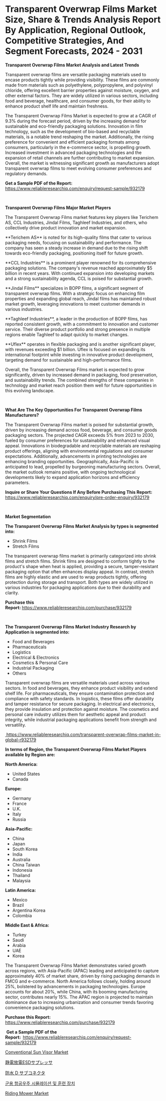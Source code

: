 <p><h1>Transparent Overwrap Films Market Size, Share & Trends Analysis Report By Application, Regional Outlook, Competitive Strategies, And Segment Forecasts, 2024 - 2031</h1></p><p><strong>Transparent Overwrap Films Market Analysis and Latest Trends</strong></p>
<p><p>Transparent overwrap films are versatile packaging materials used to encase products tightly while providing visibility. These films are commonly made from materials such as polyethylene, polypropylene, and polyvinyl chloride, offering excellent barrier properties against moisture, oxygen, and other external factors. They are widely utilized in various sectors, including food and beverage, healthcare, and consumer goods, for their ability to enhance product shelf life and maintain freshness.</p><p>The Transparent Overwrap Films Market is expected to grow at a CAGR of 9.3% during the forecast period, driven by the increasing demand for sustainable and eco-friendly packaging solutions. Innovation in film technology, such as the development of bio-based and recyclable materials, is a notable trend reshaping the market. Additionally, the rising preference for convenient and efficient packaging formats among consumers, particularly in the e-commerce sector, is propelling growth. Increased investment in advanced packaging technologies and the expansion of retail channels are further contributing to market expansion. Overall, the market is witnessing significant growth as manufacturers adopt transparent overwrap films to meet evolving consumer preferences and regulatory demands.</p></p>
<p><strong>Get a Sample PDF of the Report:&nbsp;</strong> <a href="https://www.reliableresearchiq.com/enquiry/request-sample/932179">https://www.reliableresearchiq.com/enquiry/request-sample/932179</a></p>
<p>&nbsp;</p>
<p><strong>Transparent Overwrap Films Major Market Players</strong></p>
<p><p>The Transparent Overwrap Films market features key players like Terichem AS, CCL Industries, Jindal Films, Taghleef Industries, and others, who collectively drive product innovation and market expansion.</p><p>**Terichem AS** is noted for its high-quality films that cater to various packaging needs, focusing on sustainability and performance. The company has seen a steady increase in demand due to the rising shift towards eco-friendly packaging, positioning itself for future growth.</p><p>**CCL Industries** is a prominent player renowned for its comprehensive packaging solutions. The company's revenue reached approximately $5 billion in recent years. With continued expansion into developing markets and a strong sustainability agenda, CCL is poised for substantial growth.</p><p>**Jindal Films** specializes in BOPP films, a significant segment of transparent overwrap films. With a strategic focus on enhancing film properties and expanding global reach, Jindal films has maintained robust market growth, leveraging innovations to meet customer demands in various industries.</p><p>**Taghleef Industries**, a leader in the production of BOPP films, has reported consistent growth, with a commitment to innovation and customer service. Their diverse product portfolio and strong presence in multiple regions enable Taghleef to adapt quickly to market changes.</p><p>**Uflex** operates in flexible packaging and is another significant player, with revenues exceeding $1 billion. Uflex is focused on expanding its international footprint while investing in innovative product development, targeting demand for sustainable and high-performance films.</p><p>Overall, the Transparent Overwrap Films market is expected to grow significantly, driven by increased demand in packaging, food preservation, and sustainability trends. The combined strengths of these companies in technology and market reach position them well for future opportunities in this evolving landscape.</p></p>
<p>&nbsp;</p>
<p><strong>What Are The Key Opportunities For Transparent Overwrap Films Manufacturers?</strong></p>
<p><p>The Transparent Overwrap Films market is poised for substantial growth, driven by increasing demand across food, beverage, and consumer goods packaging sectors. The projected CAGR exceeds 5% from 2023 to 2030, fueled by consumer preferences for sustainability and enhanced visual appeal. Innovations in biodegradable and recyclable materials are reshaping product offerings, aligning with environmental regulations and consumer expectations. Additionally, advancements in printing technologies are enhancing branding opportunities. Geographically, Asia-Pacific is anticipated to lead, propelled by burgeoning manufacturing sectors. Overall, the market outlook remains positive, with ongoing technological developments likely to expand application horizons and efficiency parameters.</p></p>
<p><strong>Inquire or Share Your Questions If Any Before Purchasing This Report:</strong> <a href="https://www.reliableresearchiq.com/enquiry/pre-order-enquiry/932179">https://www.reliableresearchiq.com/enquiry/pre-order-enquiry/932179</a></p>
<p>&nbsp;</p>
<p><strong>Market Segmentation</strong></p>
<p><strong>The Transparent Overwrap Films Market Analysis by types is segmented into:</strong></p>
<p><ul><li>Shrink Films</li><li>Stretch Films</li></ul></p>
<p><p>The transparent overwrap films market is primarily categorized into shrink films and stretch films. Shrink films are designed to conform tightly to the product's shape when heat is applied, providing a secure, tamper-resistant packaging option that often enhances display appeal. In contrast, stretch films are highly elastic and are used to wrap products tightly, offering protection during storage and transport. Both types are widely utilized in various industries for packaging applications due to their durability and clarity.</p></p>
<p><strong>Purchase this Report:&nbsp;</strong><a href="https://www.reliableresearchiq.com/purchase/932179">https://www.reliableresearchiq.com/purchase/932179</a></p>
<p>&nbsp;</p>
<p><strong>The Transparent Overwrap Films Market Industry Research by Application is segmented into:</strong></p>
<p><ul><li>Food and Beverages</li><li>Pharmaceuticals</li><li>Logistics</li><li>Electrical & Electronics</li><li>Cosmetics & Personal Care</li><li>Industrial Packaging</li><li>Others</li></ul></p>
<p><p>Transparent overwrap films are versatile materials used across various sectors. In food and beverages, they enhance product visibility and extend shelf life. For pharmaceuticals, they ensure contamination protection and compliance with safety standards. In logistics, these films offer durability and tamper resistance for secure packaging. In electrical and electronics, they provide insulation and protection against moisture. The cosmetics and personal care industry utilizes them for aesthetic appeal and product integrity, while industrial packaging applications benefit from strength and versatility.</p></p>
<p><a href="https://www.reliableresearchiq.com/transparent-overwrap-films-market-in-global-r932179">&nbsp;https://www.reliableresearchiq.com/transparent-overwrap-films-market-in-global-r932179</a></p>
<p><strong>In terms of Region, the Transparent Overwrap Films Market Players available by Region are:</strong></p>
<p>
    <p> <strong> North America: </strong>
        <ul>
            <li>United States</li>
            <li>Canada</li>
        </ul>
        </p> 
    <p> <strong> Europe: </strong>
        <ul>
            <li>Germany</li>
            <li>France</li>
            <li>U.K.</li>
            <li>Italy</li>
            <li>Russia</li>
        </ul>
        </p> 
    <p> <strong> Asia-Pacific: </strong>
        <ul>
            <li>China</li>
            <li>Japan</li>
            <li>South Korea</li>
            <li>India</li>
            <li>Australia</li>
            <li>China Taiwan</li>
            <li>Indonesia</li>
            <li>Thailand</li>
            <li>Malaysia</li>
        </ul>
        </p> 
    <p> <strong> Latin America: </strong>
        <ul>
            <li>Mexico</li>
            <li>Brazil</li>
            <li>Argentina Korea</li>
            <li>Colombia</li>
        </ul>
        </p> 
    <p> <strong> Middle East & Africa: </strong>
        <ul>
            <li>Turkey</li>
            <li>Saudi</li>
            <li>Arabia</li>
            <li>UAE</li>
            <li>Korea</li>
        </ul>
    </p>
    </p>
<p><p>The Transparent Overwrap Films Market demonstrates varied growth across regions, with Asia-Pacific (APAC) leading and anticipated to capture approximately 40% of market share, driven by rising packaging demands in FMCG and e-commerce. North America follows closely, holding around 25%, bolstered by advancements in packaging technologies. Europe accounts for about 20%, while China, with its booming manufacturing sector, contributes nearly 15%. The APAC region is projected to maintain dominance due to increasing urbanization and consumer trends favoring convenience packaging solutions.</p></p>
<p><strong>Purchase this Report: </strong><a href="https://www.reliableresearchiq.com/purchase/932179">https://www.reliableresearchiq.com/purchase/932179</a></p>
<p>&nbsp;<strong>Get a Sample PDF of the Report:&nbsp;&nbsp;</strong><a href="https://www.reliableresearchiq.com/enquiry/request-sample/932179">https://www.reliableresearchiq.com/enquiry/request-sample/932179</a></p>
<p><strong></strong></p>
<p><p><a href="https://issuu.com/reportprime-2/docs/conventional-sun-visor-market-size-_98b409f88b2b93">Conventional Sun Visor Market</a></p><p><a href="https://medium.com/@zionmetz1960/electrostatic-discharge-esd-suppressors-market-%E3%81%AF-%E3%82%B3%E3%82%B9%E3%83%88%E7%AE%A1%E7%90%86%E3%81%A8%E5%8A%B9%E7%8E%87%E5%90%91%E4%B8%8A%E3%82%92%E5%84%AA%E5%85%88%E3%81%97%E3%81%BE%E3%81%99-%E3%81%95%E3%82%89%E3%81%AB-%E5%A0%B1%E5%91%8A%E6%9B%B8%E3%81%AF%E5%B8%82%E5%A0%B4%E3%81%AE%E9%9C%80%E8%A6%81%E9%9D%A2%E3%81%A8%E4%BE%9B%E7%B5%A6%E9%9D%A2%E3%81%AE%E4%B8%A1%E6%96%B9%E3%82%92%E3%82%AB%E3%83%90%E3%83%BC%E3%81%97%E3%81%A6%E3%81%84%E3%81%BE%E3%81%99-303591888959">静電放電ESDサプレッサ</a></p><p><a href="https://medium.com/@zionmetz1960/waterproof-d-sub-connectors-market-%E3%81%AE%E3%82%B0%E3%83%AD%E3%83%BC%E3%83%90%E3%83%AB%E5%B8%82%E5%A0%B4%E6%A6%82%E8%A6%81%E3%81%AF-%E4%B8%96%E7%95%8C%E3%81%8A%E3%82%88%E3%81%B3%E4%B8%BB%E8%A6%81%E5%B8%82%E5%A0%B4%E3%81%AB%E3%81%8A%E3%81%91%E3%82%8B%E6%A5%AD%E7%95%8C%E3%81%AB%E5%BD%B1%E9%9F%BF%E3%82%92%E4%B8%8E%E3%81%88%E3%82%8B%E4%B8%BB%E8%A6%81%E3%81%AA%E3%83%88%E3%83%AC%E3%83%B3%E3%83%89%E3%81%AB%E3%81%A4%E3%81%84%E3%81%A6-%E7%8B%AC%E8%87%AA%E3%81%AE%E8%A6%96%E7%82%B9%E3%82%92%E6%8F%90%E4%BE%9B%E3%81%97%E3%81%BE%E3%81%99-94c5109413ba">防水 D サブコネクタ</a></p><p><a href="https://medium.com/@scotthereford10/%EA%B5%B0%EC%82%AC-%ED%95%AD%EA%B3%B5%EC%9A%B0%EC%A3%BC-%EC%8B%9C%EB%AE%AC%EB%A0%88%EC%9D%B4%EC%85%98-%EB%B0%8F-%ED%9B%88%EB%A0%A8-%EC%9E%A5%EC%B9%98-%EC%8B%9C%EC%9E%A5-%EA%B7%9C%EB%AA%A8-%EC%84%B1%EC%9E%A5-%EB%8F%99%ED%96%A5-%ED%86%B5%EA%B3%84-%EB%B0%8F-%EC%98%88%EC%B8%A1-2024-2031-d73fd8bab4cb">군용 항공우주 시뮬레이션 및 훈련 장치</a></p><p><a href="https://medium.com/@laurenhowell65/the-riding-mower-market-has-witnessed-significant-growth-in-recent-years-and-this-trend-is-3b7ad177523a">Riding Mower Market</a></p></p>